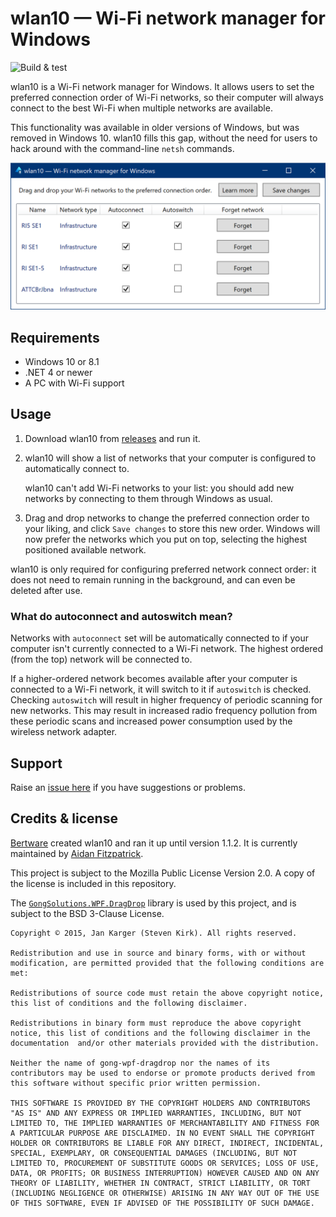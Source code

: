 # wlan10 — Wi-Fi network manager for Windows

![Build & test](https://github.com/afit/wlan10/actions/workflows/dotnet-core-desktop.yml/badge.svg)

wlan10 is a Wi-Fi network manager for Windows. It allows users to set the preferred connection order of Wi-Fi networks, so their computer will always connect to the best Wi-Fi when multiple networks are available.

This functionality was available in older versions of Windows, but was removed in Windows 10. wlan10 fills this gap, without the need for users to hack around with the command-line `netsh` commands.

![wlan10 screenshot](wlan10-screenshot.png)

## Requirements

* Windows 10 or 8.1
* .NET 4 or newer
* A PC with Wi-Fi support

## Usage

1. Download wlan10 from [releases](https://github.com/afit/wlan10/releases) and run it.
2. wlan10 will show a list of networks that your computer is configured to automatically connect to.

    wlan10 can't add Wi-Fi networks to your list: you should add new networks by connecting to them through Windows as usual.

3. Drag and drop networks to change the preferred connection order to your liking, and click `Save changes` to store this new order. Windows will now prefer the networks which you put on top, selecting the highest positioned available network.
    
wlan10 is only required for configuring preferred network connect order: it does not need to remain running in the background, and can even be deleted after use.

### What do autoconnect and autoswitch mean?

Networks with `autoconnect` set will be automatically connected to if your computer isn't currently connected to a Wi-Fi network. The highest ordered (from the top) network will be connected to.

If a higher-ordered network becomes available after your computer is connected to a Wi-Fi network, it will switch to it if `autoswitch` is checked. Checking `autoswitch` will result in higher frequency of periodic scanning for new networks. This may result in increased radio frequency pollution from these periodic scans and increased power consumption used by the wireless network adapter.

## Support

Raise an [issue here](https://github.com/afit/wlan10/issues) if you have suggestions or problems.

## Credits & license

[Bertware](http://www.bertware.net) created wlan10 and ran it up until version 1.1.2. It is currently maintained by [Aidan Fitzpatrick](https://afit.co).

This project is subject to the Mozilla Public License Version 2.0. A copy of the license is included in this repository.

The [`GongSolutions.WPF.DragDrop`](https://github.com/punker76/gong-wpf-dragdrop) library is used by this project, and is subject to the BSD 3-Clause License.

    Copyright © 2015, Jan Karger (Steven Kirk). All rights reserved.

    Redistribution and use in source and binary forms, with or without modification, are permitted provided that the following conditions are met:

    Redistributions of source code must retain the above copyright notice, this list of conditions and the following disclaimer.

    Redistributions in binary form must reproduce the above copyright notice, this list of conditions and the following disclaimer in the documentation  and/or other materials provided with the distribution.

    Neither the name of gong-wpf-dragdrop nor the names of its contributors may be used to endorse or promote products derived from this software without specific prior written permission.

    THIS SOFTWARE IS PROVIDED BY THE COPYRIGHT HOLDERS AND CONTRIBUTORS "AS IS" AND ANY EXPRESS OR IMPLIED WARRANTIES, INCLUDING, BUT NOT LIMITED TO, THE IMPLIED WARRANTIES OF MERCHANTABILITY AND FITNESS FOR A PARTICULAR PURPOSE ARE DISCLAIMED. IN NO EVENT SHALL THE COPYRIGHT HOLDER OR CONTRIBUTORS BE LIABLE FOR ANY DIRECT, INDIRECT, INCIDENTAL, SPECIAL, EXEMPLARY, OR CONSEQUENTIAL DAMAGES (INCLUDING, BUT NOT LIMITED TO, PROCUREMENT OF SUBSTITUTE GOODS OR SERVICES; LOSS OF USE, DATA, OR PROFITS; OR BUSINESS INTERRUPTION) HOWEVER CAUSED AND ON ANY THEORY OF LIABILITY, WHETHER IN CONTRACT, STRICT LIABILITY, OR TORT (INCLUDING NEGLIGENCE OR OTHERWISE) ARISING IN ANY WAY OUT OF THE USE OF THIS SOFTWARE, EVEN IF ADVISED OF THE POSSIBILITY OF SUCH DAMAGE.
